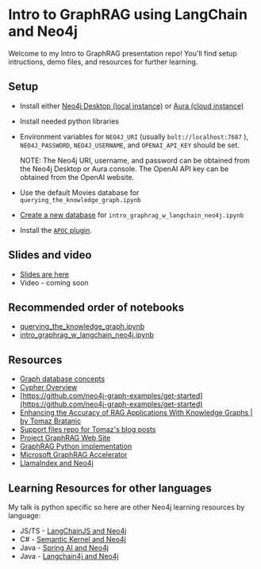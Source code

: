 # Intro to GraphRAG using LangChain and Neo4j

Welcome to my Intro to GraphRAG presentation repo! You'll find setup intructions, demo files, and resources for further learning.

## Setup

* Install either [Neo4j Desktop (local instance)](https://neo4j.com/download/) or [Aura (cloud instance)](https://neo4j.com/product/auradb/)
* Install needed python libraries
* Environment variables for `NEO4J_URI` (usually `bolt://localhost:7687` ), `NEO4J_PASSWORD`, `NEO4J_USERNAME`, and `OPENAI_API_KEY` should be set.

  NOTE: The Neo4j URI, username, and password can be obtained from the Neo4j Desktop or Aura console. The OpenAI API key can be obtained from the OpenAI website.

* Use the default Movies database for `querying_the_knowledge_graph.ipynb`
* [Create a new database](https://neo4j.com/docs/desktop-manual/current/operations/create-dbms/) for `intro_graphrag_w_langchain_neo4j.ipynb`
* Install the [`APOC` plugin](https://neo4j.com/labs/apoc/4.1/installation/#neo4j-desktop).

## Slides and video

* [Slides are here](https://github.com/ms-johnalex/intro-to-graphrag/blob/main/RAGHackSession-Intro-to-GraphRAG.pdf)
* Video - coming soon

## Recommended order of notebooks

* [querying_the_knowledge_graph.ipynb](https://github.com/ms-johnalex/intro-to-graphrag/blob/main/querying_the_knowledge_graph.ipynb)
* [intro_graphrag_w_langchain_neo4j.ipynb](https://github.com/ms-johnalex/intro-to-graphrag/blob/main/intro_graphrag_w_langchain_neo4j.ipynb)

## Resources

* [Graph database concepts](https://neo4j.com/docs/getting-started/appendix/graphdb-concepts/)
* [Cypher Overview](https://neo4j.com/docs/cypher-manual/current/introduction/cypher-overview/)
* [https://github.com/neo4j-graph-examples/get-started](https://github.com/neo4j-graph-examples/get-started)
* [Enhancing the Accuracy of RAG Applications With Knowledge Graphs | by Tomaz Bratanic](https://medium.com/neo4j/enhancing-the-accuracy-of-rag-applications-with-knowledge-graphs-ad5e2ffab663)
* [Support files repo for Tomaz's blog posts](https://github.com/tomasonjo/blogs/tree/master)
* [Project GraphRAG Web Site](https://aka.ms/graphrag)
* [GraphRAG Python implementation](https://microsoft.github.io/graphrag/)
* [Microsoft GraphRAG Accelerator](https://github.com/Azure-Samples/graphrag-accelerator)
* [LlamaIndex and Neo4j](https://neo4j.com/labs/genai-ecosystem/llamaindex/)

## Learning Resources for other languages
My talk is python specific so here are other Neo4j learning resources by language:

* JS/TS - [LangChainJS and Neo4j](https://neo4j.com/labs/genai-ecosystem/langchain-js/)
* C# - [Semantic Kernel and Neo4j](https://neo4j.com/labs/genai-ecosystem/semantic-kernel/)
* Java - [Spring AI and Neo4j](https://neo4j.com/labs/genai-ecosystem/spring-ai/)
* Java - [Langchain4j and Neo4j](https://neo4j.com/labs/genai-ecosystem/langchain4j/)
